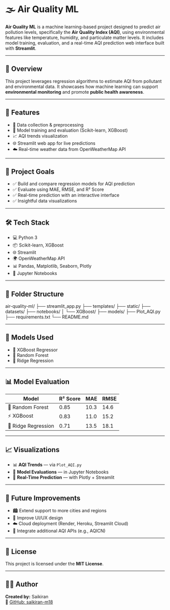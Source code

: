 # 🌫️ Air Quality ML

**Air Quality ML** is a machine learning-based project designed to predict air pollution levels, specifically the **Air Quality Index (AQI)**, using environmental features like temperature, humidity, and particulate matter levels. It includes model training, evaluation, and a real-time AQI prediction web interface built with **Streamlit**.

---

## 📘 Overview

This project leverages regression algorithms to estimate AQI from pollutant and environmental data. It showcases how machine learning can support **environmental monitoring** and promote **public health awareness**.

---

## 🚀 Features

- 🔄 Data collection & preprocessing  
- 🧠 Model training and evaluation (Scikit-learn, XGBoost)  
- 📈 AQI trends visualization  
- 🌐 Streamlit web app for live predictions  
- ☁️ Real-time weather data from OpenWeatherMap API  

---

## 🎯 Project Goals

- ✅ Build and compare regression models for AQI prediction  
- ✅ Evaluate using MAE, RMSE, and R² Score  
- ✅ Real-time prediction with an interactive interface  
- ✅ Insightful data visualizations  

---

## 🛠️ Tech Stack

- 💻 Python 3  
- 📦 Scikit-learn, XGBoost  
- 🌐 Streamlit  
- 🌍 OpenWeatherMap API  
- 📊 Pandas, Matplotlib, Seaborn, Plotly  
- 📓 Jupyter Notebooks  

---

## 📂 Folder Structure

air-quality-ml/
├── streamlit_app.py
├── templates/
├── static/
├── datasets/
├── notebooks/
│ └── XGBoost/
├── models/
├── Plot_AQI.py
├── requirements.txt
└── README.md


---

## 🧠 Models Used

- 🔸 XGBoost Regressor  
- 🔸 Random Forest  
- 🔸 Ridge Regression  

---

## 📊 Model Evaluation

| Model              | R² Score | MAE   | RMSE  |
|--------------------|----------|-------|-------|
| 🌲 Random Forest    | 0.85     | 10.3  | 14.6  |
| ⚡ XGBoost          | 0.83     | 11.0  | 15.2  |
| 🔹 Ridge Regression | 0.71     | 13.5  | 18.1  |

---

## 📈 Visualizations

- 📊 **AQI Trends** — via `Plot_AQI.py`  
- 📒 **Model Evaluations** — in Jupyter Notebooks  
- 📍 **Real-Time Prediction** — with Plotly + Streamlit  

---

## 🔮 Future Improvements

- 🏙️ Extend support to more cities and regions  
- 🎨 Improve UI/UX design  
- ☁️ Cloud deployment (Render, Heroku, Streamlit Cloud)  
- 🔗 Integrate additional AQI APIs (e.g., AQICN)  

---

## 📜 License

This project is licensed under the **MIT License**.

---

## 🙋‍♂️ Author

**Created by:** Saikiran  
🔗 [GitHub: saikiran-m18](https://github.com/saikiran-m18)
